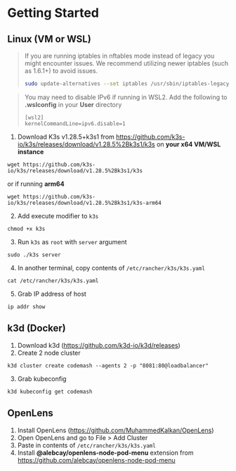 # Getting Started

## Linux (VM or WSL)

> If you are running iptables in nftables mode instead of legacy you might encounter issues. We recommend utilizing newer iptables (such as 1.6.1+) to avoid issues.
> ```bash
> sudo update-alternatives --set iptables /usr/sbin/iptables-legacy
> ```

> You may need to disable IPv6 if running in WSL2. Add the following to **.wslconfig** in your **User** directory
>
> ```text
> [wsl2]
> kernelCommandLine=ipv6.disable=1
> ```

1. Download K3s v1.28.5+k3s1 from https://github.com/k3s-io/k3s/releases/download/v1.28.5%2Bk3s1/k3s on **your x64 VM/WSL instance**
```shell
wget https://github.com/k3s-io/k3s/releases/download/v1.28.5%2Bk3s1/k3s
```
or if running **arm64**
```shell
wget https://github.com/k3s-io/k3s/releases/download/v1.28.5%2Bk3s1/k3s-arm64
```
2. Add execute modifier to `k3s`
```shell
chmod +x k3s
```
3. Run `k3s` as `root` with `server` argument
```shell
sudo ./k3s server
```
4. In another terminal, copy contents of `/etc/rancher/k3s/k3s.yaml`
```shell
cat /etc/rancher/k3s/k3s.yaml
```
5. Grab IP address of host
```shell
ip addr show
```



## k3d (Docker)

1. Download k3d (https://github.com/k3d-io/k3d/releases)
2. Create 2 node cluster
```shell
k3d cluster create codemash --agents 2 -p "8081:80@loadbalancer"
```
3. Grab kubeconfig
```shell
k3d kubeconfig get codemash
```



## OpenLens

1. Install OpenLens (https://github.com/MuhammedKalkan/OpenLens)
2. Open OpenLens and go to File > Add Cluster
3. Paste in contents of `/etc/rancher/k3s/k3s.yaml`
4. Install **@alebcay/openlens-node-pod-menu** extension from https://github.com/alebcay/openlens-node-pod-menu





